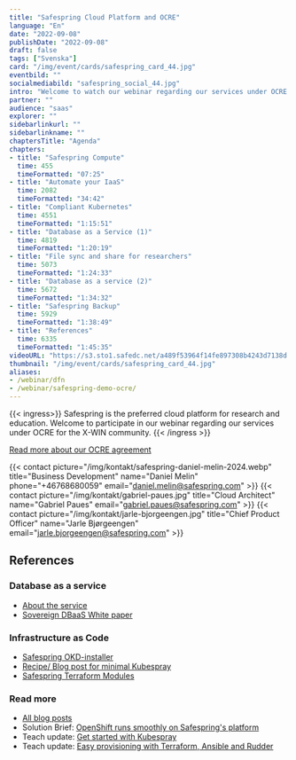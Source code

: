 ```yaml
---
title: "Safespring Cloud Platform and OCRE"
language: "En"
date: "2022-09-08"
publishDate: "2022-09-08"
draft: false
tags: ["Svenska"]
card: "/img/event/cards/safespring_card_44.jpg"
eventbild: ""
socialmediabild: "safespring_social_44.jpg"
intro: "Welcome to watch our webinar regarding our services under OCRE for the X-WIN community."
partner: ""
audience: "saas"
explorer: ""
sidebarlinkurl: ""
sidebarlinkname: ""
chaptersTitle: "Agenda"
chapters:
- title: "Safespring Compute"
  time: 455
  timeFormatted: "07:25"
- title: "Automate your IaaS"
  time: 2082
  timeFormatted: "34:42"
- title: "Compliant Kubernetes"
  time: 4551
  timeFormatted: "1:15:51"
- title: "Database as a Service (1)"
  time: 4819
  timeFormatted: "1:20:19"
- title: "File sync and share for researchers"
  time: 5073
  timeFormatted: "1:24:33"
- title: "Database as a service (2)"
  time: 5672
  timeFormatted: "1:34:32"
- title: "Safespring Backup"
  time: 5929
  timeFormatted: "1:38:49"
- title: "References"
  time: 6335
  timeFormatted: "1:45:35"
videoURL: "https://s3.sto1.safedc.net/a489f53964f14fe897308b4243d7138d:processedvideos/safespring-demo-ocre/master.m3u8"
thumbnail: "/img/event/cards/safespring_card_44.jpg"
aliases:
- /webinar/dfn
- /webinar/safespring-demo-ocre/
---
```


{{< ingress>}}
Safespring is the preferred cloud platform for research and education. Welcome to participate in our webinar regarding our services under OCRE for the X-WIN community.
{{< /ingress >}}

[Read more about our OCRE agreement](/ocre)

{{< contact picture="/img/kontakt/safespring-daniel-melin-2024.webp" title="Business Development" name="Daniel Melin" phone="+46768680059" email="daniel.melin@safespring.com" >}}
{{< contact picture="/img/kontakt/gabriel-paues.jpg" title="Cloud Architect" name="Gabriel Paues" email="gabriel.paues@safespring.com" >}}
{{< contact picture="/img/kontakt/jarle-bjorgeengen.jpg" title="Chief Product Officer" name="Jarle Bjørgeengen" email="jarle.bjorgeengen@safespring.com" >}}

## References
### Database as a service
- [About the service](https://severalnines.com/ccx/)
- [Sovereign DBaaS White paper](https://severalnines.com/sovereign-dbaas/)

### Infrastructure as Code

- [Safespring OKD-installer](https://github.com/safespring-community/utilities/tree/main/okd)
- [Recipe/ Blog post for minimal Kubespray](/blogg/2022-08-kubespray-minimal/)
- [Safespring Terraform Modules](https://github.com/safespring-community/terraform-modules)

### Read more
- [All blog posts](/blogg/)
- Solution Brief: [OpenShift runs smoothly on Safespring's platform](/solution-brief/openshift-en/)
- Teach update: [Get started with Kubespray](/blogg/2022-08-kubespray-minimal/)
- Teach update: [Easy provisioning with Terraform, Ansible and Rudder](/blogg/2022-06-terraform-ansible-rudder/)
